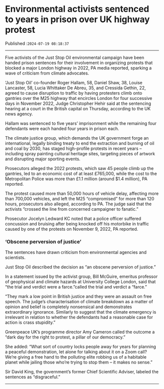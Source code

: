 # Environmental activists sentenced to years in prison over UK highway protest

Published :`2024-07-19 08:18:37`

---

Five activists of the Just Stop Oil environmental campaign have been handed prison sentences for their involvement in organizing protests that blocked a major London highway in 2022, PA media reported, sparking a wave of criticism from climate advocates.

‘Just Stop Oil’ co-founder Roger Hallam, 58, Daniel Shaw, 38, Louise Lancaster, 58, Lucia Whittaker De Abreu, 35, and Cressida Gethin, 22, agreed to cause disruption to traffic by having protesters climb onto gantries over the M25 highway that encircles London for four successive days in November 2022, Judge Christopher Hehir said at the sentencing hearing at a court in the British capital on Thursday, according to the UK news agency.

Hallam was sentenced to five years’ imprisonment while the remaining four defendants were each handed four years in prison each.

The climate justice group, which demands the UK government forge an international, legally binding treaty to end the extraction and burning of oil and coal by 2030, has staged high-profile protests in recent years – including spray painting cultural heritage sites, targeting pieces of artwork and disrupting major sporting events.

Prosecutors alleged the 2022 protests, which saw 45 people climb up the gantries, led to an economic cost of at least £765,000, while the cost to the Metropolitan Police was more than £1.1 million (around $1.4 million), PA reported.

The protest caused more than 50,000 hours of vehicle delay, affecting more than 700,000 vehicles, and left the M25 “compromised” for more than 120 hours, prosecutors also alleged, according to PA. The judge said that the activists “crossed the line from concerned campaigner to fanatic.”

Prosecutor Jocelyn Ledward KC noted that a police officer suffered concussion and bruising after being knocked off his motorbike in traffic caused by one of the protests on November 9, 2022, PA reported.

### ‘Obscene perversion of justice’

The sentences have drawn criticism from environmental agencies and scientists.

Just Stop Oil described the decision as “an obscene perversion of justice.”

In a statement issued by the activist group, Bill McGuire, emeritus professor of geophysical and climate hazards at University College London, said that “the trial and verdict were a farce.”called the trial and verdict a “farce.”

“They mark a low point in British justice and they were an assault on free speech. The judge’s characterisation of climate breakdown as a matter of opinion and belief is completely nonsensical and demonstrates extraordinary ignorance. Similarly to suggest that the climate emergency is irrelevant in relation to whether the defendants had a reasonable case for action is crass stupidity.”

Greenpeace UK’s programme director Amy Cameron called the outcome a “dark day for the right to protest, a pillar of our democracy.”

She added: “What sort of country locks people away for years for planning a peaceful demonstration, let alone for talking about it on a Zoom call? We’re giving a free hand to the polluting elite robbing us of a habitable planet while jailing those who’re trying to stop them – it makes no sense.”

Sir David King, the government’s former Chief Scientific Adviser, labeled the sentences as “disgraceful.”

---

